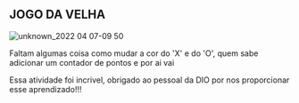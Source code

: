 ## JOGO DA VELHA

![unknown_2022 04 07-09 50](https://user-images.githubusercontent.com/89985304/162202787-ecad8e98-392c-4758-9f62-719a2278690f.gif)

Faltam algumas coisa como mudar a cor do 'X' e do 'O', quem sabe adicionar um contador de pontos e por ai vai

Essa atividade foi incrivel, obrigado ao pessoal da DIO por nos proporcionar esse aprendizado!!!